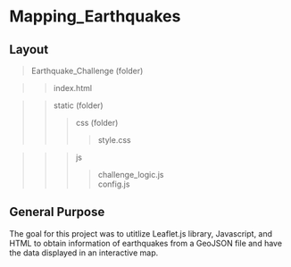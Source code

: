 # Mapping_Earthquakes   
## Layout   
> Earthquake_Challenge (folder) 
   
> > index.html   
 
> > static (folder)   
> > > css (folder)
> > > > style.css  

> > > js   
> > > > challenge_logic.js   
> > > > config.js   


## General Purpose   
The goal for this project was to utitlize Leaflet.js library, Javascript, and HTML to obtain information of earthquakes from a GeoJSON file and have the data displayed in an interactive map.
